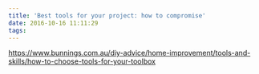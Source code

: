 ```yaml
---
title: 'Best tools for your project: how to compromise'
date: 2016-10-16 11:11:29
tags:
---
```


https://www.bunnings.com.au/diy-advice/home-improvement/tools-and-skills/how-to-choose-tools-for-your-toolbox
